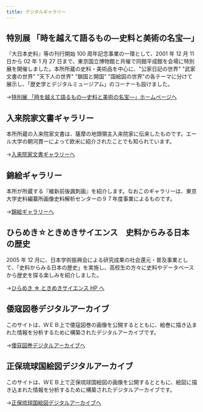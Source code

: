 ```yaml
---
title: デジタルギャラリー
---
```


<h2 class="h03">特別展 「時を越えて語るもの―史料と美術の名宝―」</h2>

『大日本史料』等の刊行開始 100 周年記念事業の一環として、2001 年 12 月 11 日から 02 年 1 月 27 日まで、東京国立博物館と共催で同館平成館を会場に特別展を開催しました。本所所蔵の史料・美術品を中心に、"公家日記の世界"
"武家文書の世界" "天下人の世界" "鎖国と開国"
"国絵図の世界"の各テーマに分けて展示し、「歴史学とデジタルミュージアム」のコーナーも設けました。

→<a href="https://www.hi.u-tokyo.ac.jp/news/news-2007/100ex/hi_expo_index.html"
    >特別展
「時を越えて語るもの―史料と美術の名宝―」ホームページへ</a
    >

<v-img src="/assets/img/collection/collect_ezu.jpeg"></v-img>

<h2 class="h03 mt2">入来院家文書ギャラリー</h2>

本所所蔵の入来院家文書は、薩摩の地頭領主入来院家に伝来したものです。エール大学の朝河貫一によって欧米に紹介されたことでも知られています。

→<a href="https://www.hi.u-tokyo.ac.jp/iriki-j.html">入来院家文書ギャラリーへ</a>

<v-img src="/assets/img/collection/collect_irikiin.jpeg"></v-img>

<h2 class="h03 mt2">錦絵ギャラリー</h2>

本所が所蔵する『維新前後諷刺画』を紹介します。なおこのギャラリーは、東京大学史料編纂所画像史料解析センターの９７年度事業によるものです。

→<a href="https://www.hi.u-tokyo.ac.jp/personal/yokoyama/nishikie/cover.html">錦絵ギャラリーへ</a>

<v-img src="/assets/img/collection/collect_nishikie.jpeg"></v-img>

<h2 class="h03 mt2">ひらめき☆ときめきサイエンス　史料からみる日本の歴史</h2>

2005 年 12 月に、日本学術振興会による研究成果の社会還元・普及事業として、「史料からみる日本の歴史」を実施し、高校生の方々に史料やデータベースから歴史を探る楽しみを紹介しました。

→<a href="https://www.hi.u-tokyo.ac.jp/conference-seminar/science/index.html">ひらめき ☆ ときめきサイエンス HP へ</a>

<h2 class="h03 mt2">倭寇図巻デジタルアーカイブ</h2>

このサイトは、ＷＥＢ上で倭寇図巻の画像を公開するとともに、絵巻に描き込まれた情報を分析するために構築されたデジタルアーカイブです。

→<a href="https://www.hi.u-tokyo.ac.jp/collection/degitalgallary/wakozukan/">倭寇図巻デジタルアーカイブへ</a>

<!-- <img src="https://www.hi.u-tokyo.ac.jp/collection/degitalgallary/wakozukan/people/img/top2.webp" width="400px"></img> -->

<h2 class="h03 mt2">正保琉球国絵図デジタルアーカイブ</h2>

このサイトは、ＷＥＢ上で正保琉球国絵図の画像を公開するとともに、絵図に描き込まれた情報を分析するために構築されたデジタルアーカイブです。

→<a href="https://www.hi.u-tokyo.ac.jp/collection/degitalgallary/ryukyu/">正保琉球国絵図デジタルアーカイブへ</a>

<!-- <v-img src="https://www.hi.u-tokyo.ac.jp/collection/degitalgallary/ryukyu/img/ogp/home.webp" width="400px"></v-img> -->

